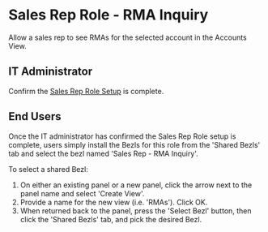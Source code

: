# Sales Rep Role - RMA Inquiry

Allow a sales rep to see RMAs for the selected account in the Accounts View.

## IT Administrator

Confirm the [Sales Rep Role Setup](https://github.com/bezlio/bezlio-apps/tree/master/roles/sales-rep) is complete.

## End Users
Once the IT administrator has confirmed the Sales Rep Role setup is complete, users simply install the Bezls for this role from the 'Shared Bezls' tab and select the bezl named 'Sales Rep - RMA Inquiry'.

To select a shared Bezl:

1. On either an existing panel or a new panel, click the arrow next to the panel name and select 'Create View'.
2. Provide a name for the new view (i.e. 'RMAs').  Click OK.
3. When returned back to the panel, press the 'Select Bezl' button, then click the 'Shared Bezls' tab, and pick the desired Bezl.